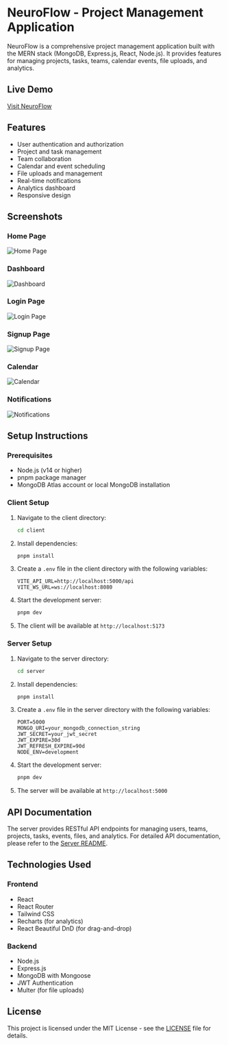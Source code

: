 # NeuroFlow - Project Management Application

NeuroFlow is a comprehensive project management application built with the MERN stack (MongoDB, Express.js, React, Node.js). It provides features for managing projects, tasks, teams, calendar events, file uploads, and analytics.

## Live Demo

[Visit NeuroFlow](https://neurflow.vercel.app/)

## Features

- User authentication and authorization
- Project and task management
- Team collaboration
- Calendar and event scheduling
- File uploads and management
- Real-time notifications
- Analytics dashboard
- Responsive design

## Screenshots

### Home Page
![Home Page](./images/home.png)

### Dashboard
![Dashboard](./images/dashboard.png)

### Login Page
![Login Page](./images/login.png)

### Signup Page
![Signup Page](./images/signup.png)

### Calendar
![Calendar](./images/calendar.png)

### Notifications
![Notifications](./images/notifications.png)

## Setup Instructions

### Prerequisites

- Node.js (v14 or higher)
- pnpm package manager
- MongoDB Atlas account or local MongoDB installation

### Client Setup

1. Navigate to the client directory:
   ```bash
   cd client
   ```

2. Install dependencies:
   ```bash
   pnpm install
   ```

3. Create a `.env` file in the client directory with the following variables:
   ```
   VITE_API_URL=http://localhost:5000/api
   VITE_WS_URL=ws://localhost:8080
   ```

4. Start the development server:
   ```bash
   pnpm dev
   ```

5. The client will be available at `http://localhost:5173`

### Server Setup

1. Navigate to the server directory:
   ```bash
   cd server
   ```

2. Install dependencies:
   ```bash
   pnpm install
   ```

3. Create a `.env` file in the server directory with the following variables:
   ```
   PORT=5000
   MONGO_URI=your_mongodb_connection_string
   JWT_SECRET=your_jwt_secret
   JWT_EXPIRE=30d
   JWT_REFRESH_EXPIRE=90d
   NODE_ENV=development
   ```

4. Start the development server:
   ```bash
   pnpm dev
   ```

5. The server will be available at `http://localhost:5000`

## API Documentation

The server provides RESTful API endpoints for managing users, teams, projects, tasks, events, files, and analytics. For detailed API documentation, please refer to the [Server README](./server/README.md).

## Technologies Used

### Frontend
- React
- React Router
- Tailwind CSS
- Recharts (for analytics)
- React Beautiful DnD (for drag-and-drop)

### Backend
- Node.js
- Express.js
- MongoDB with Mongoose
- JWT Authentication
- Multer (for file uploads)

## License

This project is licensed under the MIT License - see the [LICENSE](./LICENSE) file for details.